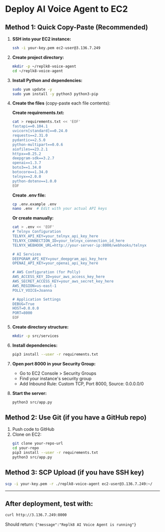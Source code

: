 # Deploy AI Voice Agent to EC2

## Method 1: Quick Copy-Paste (Recommended)

1. **SSH into your EC2 instance:**
   ```bash
   ssh -i your-key.pem ec2-user@3.136.7.249
   ```

2. **Create project directory:**
   ```bash
   mkdir -p ~/replk8-voice-agent
   cd ~/replk8-voice-agent
   ```

3. **Install Python and dependencies:**
   ```bash
   sudo yum update -y
   sudo yum install -y python3 python3-pip
   ```

4. **Create the files** (copy-paste each file contents):

   **Create requirements.txt:**
   ```bash
   cat > requirements.txt << 'EOF'
   fastapi==0.104.1
   uvicorn[standard]==0.24.0
   requests==2.31.0
   pydantic==2.5.0
   python-multipart==0.0.6
   aiofiles==23.2.1
   httpx==0.25.2
   deepgram-sdk==3.2.7
   openai==1.3.7
   boto3==1.34.0
   botocore==1.34.0
   telnyx==2.0.0
   python-dotenv==1.0.0
   EOF
   ```

   **Create .env file:**
   ```bash
   cp .env.example .env
   nano .env  # Edit with your actual API keys
   ```
   
   **Or create manually:**
   ```bash
   cat > .env << 'EOF'
   # Telnyx Configuration
   TELNYX_API_KEY=your_telnyx_api_key_here
   TELNYX_CONNECTION_ID=your_telnyx_connection_id_here
   TELNYX_WEBHOOK_URL=http://your-server-ip:8000/webhooks/telnyx

   # AI Services
   DEEPGRAM_API_KEY=your_deepgram_api_key_here
   OPENAI_API_KEY=your_openai_api_key_here

   # AWS Configuration (for Polly)
   AWS_ACCESS_KEY_ID=your_aws_access_key_here
   AWS_SECRET_ACCESS_KEY=your_aws_secret_key_here
   AWS_REGION=us-east-1
   POLLY_VOICE=Joanna

   # Application Settings
   DEBUG=True
   HOST=0.0.0.0
   PORT=8000
   EOF
   ```

5. **Create directory structure:**
   ```bash
   mkdir -p src/services
   ```

6. **Install dependencies:**
   ```bash
   pip3 install --user -r requirements.txt
   ```

7. **Open port 8000 in your Security Group:**
   - Go to EC2 Console > Security Groups
   - Find your instance's security group
   - Add Inbound Rule: Custom TCP, Port 8000, Source: 0.0.0.0/0

8. **Start the server:**
   ```bash
   python3 src/app.py
   ```

## Method 2: Use Git (if you have a GitHub repo)

1. Push code to GitHub
2. Clone on EC2:
   ```bash
   git clone your-repo-url
   cd your-repo
   pip3 install --user -r requirements.txt
   python3 src/app.py
   ```

## Method 3: SCP Upload (if you have SSH key)

```bash
scp -i your-key.pem -r ./replk8-voice-agent ec2-user@3.136.7.249:~/
```

---

## After deployment, test with:
```bash
curl http://3.136.7.249:8000
```

Should return: `{"message":"Replk8 AI Voice Agent is running"}`
